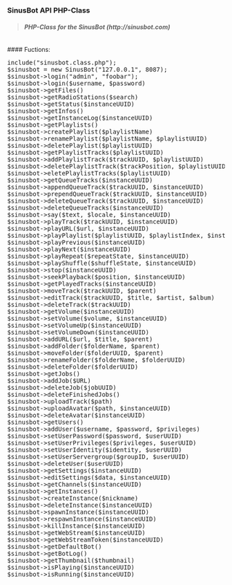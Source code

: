 ### SinusBot API PHP-Class
<blockquote><h4><em>PHP-Class for the SinusBot (http://sinusbot.com)</em></h4></blockquote>
<br />
#### Fuctions:
<pre>
include("sinusbot.class.php");
$sinusbot = new SinusBot("127.0.0.1", 8087);
$sinusbot->login("admin", "foobar");
$sinusbot->login($username, $password)
$sinusbot->getFiles()
$sinusbot->getRadioStations($search)
$sinusbot->getStatus($instanceUUID)
$sinusbot->getInfos()
$sinusbot->getInstanceLog($instanceUUID)
$sinusbot->getPlaylists()
$sinusbot->createPlaylist($playlistName)
$sinusbot->renamePlaylist($playlistName, $playlistUUID)
$sinusbot->deletePlaylist($playlistUUID)
$sinusbot->getPlaylistTracks($playlistUUID)
$sinusbot->addPlaylistTrack($trackUUID, $playlistUUID)
$sinusbot->deletePlaylistTrack($trackPosition, $playlistUUID)
$sinusbot->eletePlaylistTracks($playlistUUID)
$sinusbot->getQueueTracks($instanceUUID)
$sinusbot->appendQueueTrack($trackUUID, $instanceUUID)
$sinusbot->prependQueueTrack($trackUUID, $instanceUUID)
$sinusbot->deleteQueueTrack($trackUUID, $instanceUUID)
$sinusbot->deleteQueueTracks($instanceUUID)
$sinusbot->say($text, $locale, $instanceUUID)
$sinusbot->playTrack($trackUUID, $instanceUUID)
$sinusbot->playURL($url, $instanceUUID)
$sinusbot->playPlaylist($playlistUUID, $playlistIndex, $instanceUUID)
$sinusbot->playPrevious($instanceUUID)
$sinusbot->playNext($instanceUUID)
$sinusbot->playRepeat($repeatState, $instanceUUID)
$sinusbot->playShuffle($shuffleState, $instanceUUID)
$sinusbot->stop($instanceUUID) 
$sinusbot->seekPlayback($position, $instanceUUID)
$sinusbot->getPlayedTracks($instanceUUID)
$sinusbot->moveTrack($trackUUID, $parent)
$sinusbot->editTrack($trackUUID, $title, $artist, $album)
$sinusbot->deleteTrack($trackUUID)
$sinusbot->getVolume($instanceUUID) 
$sinusbot->setVolume($volume, $instanceUUID)
$sinusbot->setVolumeUp($instanceUUID)
$sinusbot->setVolumeDown($instanceUUID)
$sinusbot->addURL($url, $title, $parent)
$sinusbot->addFolder($folderName, $parent)
$sinusbot->moveFolder($folderUUID, $parent)
$sinusbot->renameFolder($folderName, $folderUUID)
$sinusbot->deleteFolder($folderUUID)
$sinusbot->getJobs()
$sinusbot->addJob($URL)
$sinusbot->deleteJob($jobUUID)
$sinusbot->deleteFinishedJobs()
$sinusbot->uploadTrack($path)
$sinusbot->uploadAvatar($path, $instanceUUID)
$sinusbot->deleteAvatar($instanceUUID)
$sinusbot->getUsers()
$sinusbot->addUser($username, $password, $privileges)
$sinusbot->setUserPassword($password, $userUUID)
$sinusbot->setUserPrivileges($privileges, $userUUID)
$sinusbot->setUserIdentity($identity, $userUUID)
$sinusbot->setUserServergroup($groupID, $userUUID)
$sinusbot->deleteUser($userUUID)
$sinusbot->getSettings($instanceUUID)
$sinusbot->editSettings($data, $instanceUUID)
$sinusbot->getChannels($instanceUUID)
$sinusbot->getInstances()
$sinusbot->createInstance($nickname)
$sinusbot->deleteInstance($instanceUUID)
$sinusbot->spawnInstance($instanceUUID)
$sinusbot->respawnInstance($instanceUUID)
$sinusbot->killInstance($instanceUUID)
$sinusbot->getWebStream($instanceUUID)
$sinusbot->getWebStreamToken($instanceUUID)
$sinusbot->getDefaultBot()
$sinusbot->getBotLog()
$sinusbot->getThumbnail($thumbnail)
$sinusbot->isPlaying($instanceUUID)
$sinusbot->isRunning($instanceUUID)
</pre>
